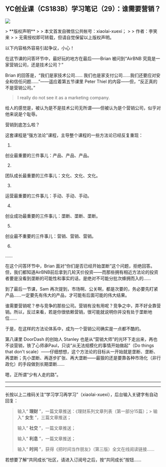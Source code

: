 ## YC创业课（CS183B）学习笔记（29）：谁需要营销？
 ![](http://mmbiz.qpic.cn/mmbiz/BDcu2rMySicpkbH0gkfWypnYv9VDUqGNbnuq98xs1j2TZxJPiaULibYZcymTVdz477b7O5mqVtib9MXHEfLWLlJ0QA/640?wx_fmt=jpeg&wxfrom=5)
<head><meta http-equiv="Content-Type" content="text/html; charset=utf-8"></head>
> **版权声明**
> 
> 本文首发自微信公共帐号：xiaolai-xuexi；
> 
> 作者：李笑来
> 
> 无需授权即可转载，但请自觉保留以上版权声明。

以下内容格外容易引起争议，小心！

在这节课的问答环节中，最好玩的地方在最后——Brian 被问到“AirBNB 究竟是一家营销公司，还是技术公司？”

Brian 的回答是，“我们是家技术公司…… 我们也是家支付公司……我们还要应对安全和信任问题……”——遥应着第五节课里 Peter Thiel 的内容——但，“反正真的不是营销公司。”

> I really do not see it as a marketing company.

给人的感觉是，被认为是不是技术公司无所谓——但被认为是个营销公司，似乎对他来说是个耻辱。

营销到底怎么啦？

这套课程是“强方法论”课程，主导整个课程的一些方法论已经反复重现：

1. 

创业最重要的三件事儿：产品、产品、产品。

2. 

团队成长最重要的三件事儿：文化、文化、文化。

3. 

运营最重要的三件事儿：手动、手动、手动。

4. 

创业成功最重要的三件事儿：垄断、垄断、垄断。

5. 

创业最不重要的三件事儿：营销、营销、营销。

6. 

……

在这个问答环节中，Brian 面对“你们是否已经开始垄断”这个问题，拒绝回答。但，我们都知道AirBNB前后拿到几轮天价投资——而那些拥有相近方法论的投资者要是没看到垄断的可能性和事实的话，是绝对不可能分批次蜂拥而入的……

到了最后一节课，Sam 再次提到，市场啊、公关啊，都是次要的，务必要先盯紧产品……一定要先有伟大的产品，才可能有后面可能的伟大结果。

谁需要营销呢？参与竞争的那些公司。营销有没有用呢？竞争之中，弄不好全靠营销。所以，反过来看，若是你很依赖营销，很可能就说明你并没有处于垄断地位……

于是，在这样的方法论体系中，成为一个营销公司确实是一点都不酷的。

第八课里 DoorDash 的创始人 Stanley 也是从“营销大师”的光环下走出来，再也不谈营销，铁了心师承Paul，只谈“从无法规模化的事情开始做起”（Do things that don't scale）——仔细想想，这个方法论的目标从一开始就是垄断、垄断、再垄断；先小垄断、再逐步扩张、再大垄断——最狠的还是要靠各种市场化（非行政化）的手段做到长期垄断……

嗯，正所谓“少有人走的路”。

* * *



* * *

长按以上二维码关注“学习学习再学习”（xiaolai-xuexi），后台输入关键字有自动回复：

> 输入“ **理财** ”，一篇文章推送：《理财系列文章列表（第一部分15篇）；> 输入“ **女生** ”，三篇文章推送；
> 
> 输入“ **社交** ”，一篇文章推送；
> 
> 输入“ **利息** ”，一篇文章推送；
> 
> 输入“ **时间** ”，获得《把时间当作朋友》（第三版）全文在线阅读链接……

若想要了解“共同成长”社区，请进入订阅号之后，按“共同成长”按钮……




